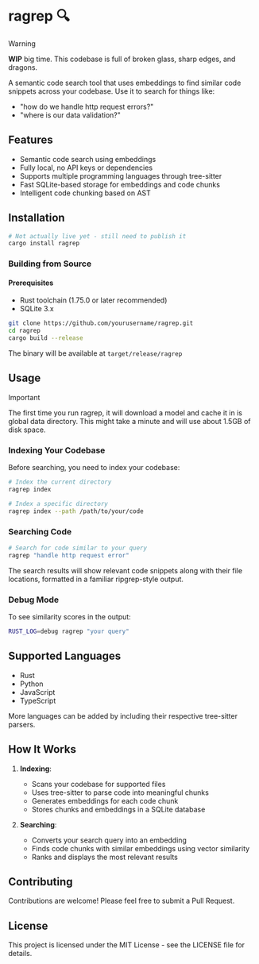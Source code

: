 # ragrep 🔍

> [!WARNING]
> **WIP** big time. This codebase is full of broken glass, sharp edges, and dragons.

A semantic code search tool that uses embeddings to find similar code snippets across your codebase. Use it to search for things like:

- "how do we handle http request errors?"
- "where is our data validation?"

## Features

- Semantic code search using embeddings
- Fully local, no API keys or dependencies
- Supports multiple programming languages through tree-sitter
- Fast SQLite-based storage for embeddings and code chunks
- Intelligent code chunking based on AST

## Installation

```bash
# Not actually live yet - still need to publish it 
cargo install ragrep
```

### Building from Source

#### Prerequisites

- Rust toolchain (1.75.0 or later recommended)
- SQLite 3.x

```bash
git clone https://github.com/yourusername/ragrep.git
cd ragrep
cargo build --release
```

The binary will be available at `target/release/ragrep`

## Usage

> [!IMPORTANT]
> The first time you run ragrep, it will download a model and cache it in is global data directory. This might take a minute and will use about 1.5GB of disk space.

### Indexing Your Codebase

Before searching, you need to index your codebase:

```bash
# Index the current directory
ragrep index

# Index a specific directory
ragrep index --path /path/to/your/code
```

### Searching Code

```bash
# Search for code similar to your query
ragrep "handle http request error"
```

The search results will show relevant code snippets along with their file locations, formatted in a familiar ripgrep-style output.

### Debug Mode

To see similarity scores in the output:

```bash
RUST_LOG=debug ragrep "your query"
```

## Supported Languages

- Rust
- Python
- JavaScript
- TypeScript

More languages can be added by including their respective tree-sitter parsers.

## How It Works

1. **Indexing**:
   - Scans your codebase for supported files
   - Uses tree-sitter to parse code into meaningful chunks
   - Generates embeddings for each code chunk
   - Stores chunks and embeddings in a SQLite database

2. **Searching**:
   - Converts your search query into an embedding
   - Finds code chunks with similar embeddings using vector similarity
   - Ranks and displays the most relevant results

## Contributing

Contributions are welcome! Please feel free to submit a Pull Request.

## License

This project is licensed under the MIT License - see the LICENSE file for details.
